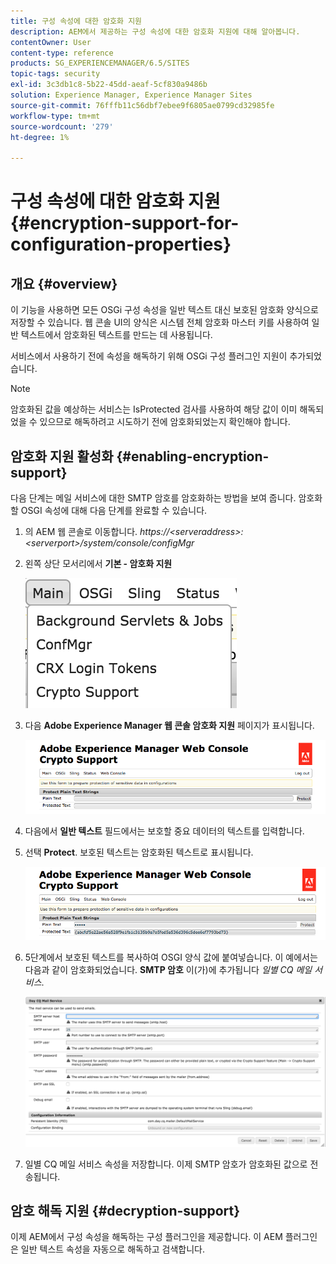 ```yaml
---
title: 구성 속성에 대한 암호화 지원
description: AEM에서 제공하는 구성 속성에 대한 암호화 지원에 대해 알아봅니다.
contentOwner: User
content-type: reference
products: SG_EXPERIENCEMANAGER/6.5/SITES
topic-tags: security
exl-id: 3c3db1c8-5b22-45dd-aeaf-5cf830a9486b
solution: Experience Manager, Experience Manager Sites
source-git-commit: 76fffb11c56dbf7ebee9f6805ae0799cd32985fe
workflow-type: tm+mt
source-wordcount: '279'
ht-degree: 1%

---
```


# 구성 속성에 대한 암호화 지원{#encryption-support-for-configuration-properties}

## 개요 {#overview}

이 기능을 사용하면 모든 OSGi 구성 속성을 일반 텍스트 대신 보호된 암호화 양식으로 저장할 수 있습니다. 웹 콘솔 UI의 양식은 시스템 전체 암호화 마스터 키를 사용하여 일반 텍스트에서 암호화된 텍스트를 만드는 데 사용됩니다.

서비스에서 사용하기 전에 속성을 해독하기 위해 OSGi 구성 플러그인 지원이 추가되었습니다.

>[!NOTE]
>
>암호화된 값을 예상하는 서비스는 IsProtected 검사를 사용하여 해당 값이 이미 해독되었을 수 있으므로 해독하려고 시도하기 전에 암호화되었는지 확인해야 합니다.

## 암호화 지원 활성화 {#enabling-encryption-support}

다음 단계는 메일 서비스에 대한 SMTP 암호를 암호화하는 방법을 보여 줍니다. 암호화할 OSGI 속성에 대해 다음 단계를 완료할 수 있습니다.

1. 의 AEM 웹 콘솔로 이동합니다. *https://&lt;serveraddress>:&lt;serverport>/system/console/configMgr*
1. 왼쪽 상단 모서리에서 **기본 - 암호화 지원**

   ![chlimage_1-325](assets/chlimage_1-325.png)

1. 다음 **Adobe Experience Manager 웹 콘솔 암호화 지원** 페이지가 표시됩니다.

   ![screen_shot_2018-08-01at113417am](assets/screen_shot_2018-08-01at113417am.png)

1. 다음에서 **일반 텍스트** 필드에서는 보호할 중요 데이터의 텍스트를 입력합니다.
1. 선택 **Protect**. 보호된 텍스트는 암호화된 텍스트로 표시됩니다.

   ![screen_shot_2018-08-01at113844am](assets/screen_shot_2018-08-01at113844am.png)

1. 5단계에서 보호된 텍스트를 복사하여 OSGI 양식 값에 붙여넣습니다. 이 예에서는 다음과 같이 암호화되었습니다. **SMTP 암호** 이(가)에 추가됩니다 *일별 CQ 메일 서비스*.

   ![screen_shot_2016-12-18at105809pm](assets/screen_shot_2016-12-18at105809pm.png)

1. 일별 CQ 메일 서비스 속성을 저장합니다. 이제 SMTP 암호가 암호화된 값으로 전송됩니다.

## 암호 해독 지원 {#decryption-support}

이제 AEM에서 구성 속성을 해독하는 구성 플러그인을 제공합니다. 이 AEM 플러그인은 일반 텍스트 속성을 자동으로 해독하고 검색합니다.
